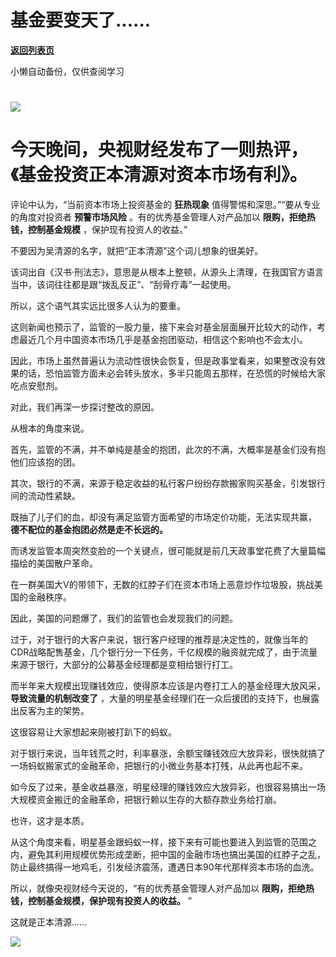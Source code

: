 # 基金要变天了......

[**返回列表页**](/gzh/政事堂2019)

小懒自动备份，仅供查阅学习

#
![](https://mmbiz.qpic.cn/mmbiz_png/rxhS23yu8cM84gPgd0Px6VN2FXiblnqMy1CqlrGLD0BxEZJhVmzor2bvFbGTLftiaibV7GY2qic7Fh6Q9jzmicRFRzQ/640?wx_fmt=png)

#  

# 今天晚间，央视财经发布了一则热评，《基金投资正本清源对资本市场有利》。  

  

评论中认为，“当前资本市场上投资基金的 **狂热现象** 值得警惕和深思。”“要从专业的角度对投资者 **预警市场风险** 。有的优秀基金管理人对产品加以
**限购，拒绝热钱，控制基金规模** ，保护现有投资人的收益。”

  

不要因为吴清源的名字，就把“正本清源”这个词儿想象的很美好。

  

该词出自《汉书·刑法志》，意思是从根本上整顿，从源头上清理，在我国官方语言当中，该词往往都是跟“拨乱反正”、“刮骨疗毒”一起使用。

  

所以，这个语气其实远比很多人认为的要重。  

  

这则新闻也预示了，监管的一股力量，接下来会对基金层面展开比较大的动作，考虑最近几个月中国资本市场几乎是基金抱团驱动，相信这个影响也不会太小。

  

因此，市场上虽然普遍认为流动性很快会恢复，但是政事堂看来，如果整改没有效果的话，恐怕监管方面未必会转头放水，多半只能周五那样，在恐慌的时候给大家吃点安慰剂。

  

对此，我们再深一步探讨整改的原因。

  

从根本的角度来说。

  

首先，监管的不满，并不单纯是基金的抱团，此次的不满，大概率是基金们没有抱他们应该抱的团。

  

其次，银行的不满，来源于稳定收益的私行客户纷纷存款搬家购买基金，引发银行间的流动性紧缺。

  

既抽了儿子们的血，却没有满足监管方面希望的市场定价功能，无法实现共赢， **德不配位的基金抱团必然是走不长远的。**  

  

而诱发监管本周突然变脸的一个关键点，很可能就是前几天政事堂花费了大量篇幅描绘的美国散户革命。

  

在一群美国大V的带领下，无数的红脖子们在资本市场上恶意炒作垃圾股，挑战美国的金融秩序。

  

因此，美国的问题爆了，我们的监管也会发现我们的问题。  

  

过于，对于银行的大客户来说，银行客户经理的推荐是决定性的，就像当年的CDR战略配售基金，几个银行分一下任务，千亿规模的融资就完成了，由于流量来源于银行，大部分的公募基金经理都是变相给银行打工。

  

而半年来大规模出现赚钱效应，使得原本应该是内卷打工人的基金经理大放风采， **导致流量的机制改变了**
，大量的明星基金经理们在一众后援团的支持下，也展露出反客为主的架势。

  

这很容易让大家想起来刚被打趴下的蚂蚁。  

  

对于银行来说，当年钱荒之时，利率暴涨，余额宝赚钱效应大放异彩，很快就搞了一场蚂蚁搬家式的金融革命，把银行的小微业务基本打残，从此再也起不来。

  

如今反了过来，基金收益暴涨，明星经理的赚钱效应大放异彩，也很容易搞出一场大规模资金搬迁的金融革命，把银行赖以生存的大额存款业务给打崩。  

  

也许，这才是本质。  

  

从这个角度来看，明星基金跟蚂蚁一样，接下来有可能也要进入到监管的范围之内，避免其利用规模优势形成垄断，把中国的金融市场也搞出美国的红脖子之乱，防止最终搞得一地鸡毛，引发经济震荡，遭遇日本90年代那样资本市场的血洗。  

  

所以，就像央视财经今天说的，“有的优秀基金管理人对产品加以 **限购，拒绝热钱，控制基金规模，保护现有投资人的收益。** ”

  

这就是正本清源......

  

![](https://mmbiz.qpic.cn/mmbiz_jpg/rxhS23yu8cPp0iaKAfe0ZsWfgGcY72o9Nror8TicrtnlDsqzY7y4Kum4fM3X0FMEGlbvm9HvZUiaETSnLt4DHNLbQ/640?wx_fmt=jpeg)

